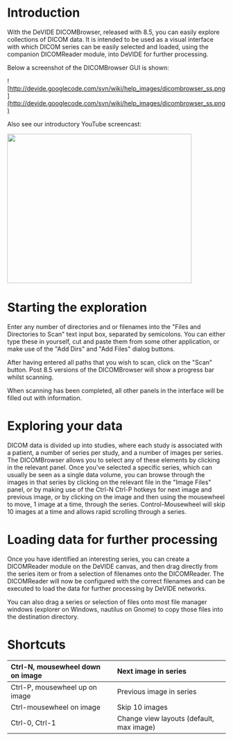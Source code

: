 # Introduction #

With the DeVIDE DICOMBrowser, released with 8.5, you can easily explore collections of DICOM data.  It is intended to be used as a visual interface with which DICOM series can be easily selected and loaded, using the companion DICOMReader module, into DeVIDE for further processing.

Below a screenshot of the DICOMBrowser GUI is shown:

![http://devide.googlecode.com/svn/wiki/help_images/dicombrowser_ss.png](http://devide.googlecode.com/svn/wiki/help_images/dicombrowser_ss.png)

Also see our introductory YouTube screencast:

<a href='http://www.youtube.com/watch?feature=player_embedded&v=iLfu6JXkWP4' target='_blank'><img src='http://img.youtube.com/vi/iLfu6JXkWP4/0.jpg' width='425' height=344 /></a>

# Starting the exploration #
Enter any number of directories and or filenames into the "Files and Directories to Scan" text input box, separated by semicolons.  You can either type these in yourself, cut and paste them from some other application, or make use of the "Add Dirs" and "Add Files" dialog buttons.

After having entered all paths that you wish to scan, click on the "Scan" button.  Post 8.5 versions of the DICOMBrowser will show a progress bar whilst scanning.

When scanning has been completed, all other panels in the interface will be filled out with information.

# Exploring your data #
DICOM data is divided up into studies, where each study is associated with a patient, a number of series per study, and a number of images per series.  The DICOMBrowser allows you to select any of these elements by clicking in the relevant panel.
Once you've selected a specific series, which can usually be seen as a single data volume, you can browse through the images in that series by clicking on the relevant file in the "Image Files" panel, or by making use of the Ctrl-N Ctrl-P hotkeys for next image and previous image, or by clicking on the image and then using the mousewheel to move, 1 image at a time, through the series.  Control-Mousewheel will skip 10 images at a time and allows rapid scrolling through a series.

# Loading data for further processing #
Once you have identified an interesting series, you can create a DICOMReader module on the DeVIDE canvas, and then drag directly from the series item or from a selection of filenames onto the DICOMReader.  The DICOMReader will now be configured with the correct filenames and can be executed to load the data for further processing by DeVIDE networks.

You can also drag a series or selection of files onto most file manager windows (explorer on Windows, nautilus on Gnome) to copy those files into the destination directory.

# Shortcuts #

| Ctrl-N, mousewheel down on image | Next image in series |
|:---------------------------------|:---------------------|
| Ctrl-P, mousewheel up on image | Previous image in series |
| Ctrl-mousewheel on image | Skip 10 images |
| Ctrl-0, Ctrl-1 | Change view layouts (default, max image) |